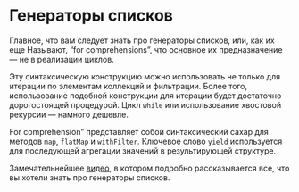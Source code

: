 ﻿Генераторы списков
==================
Главное, что вам следует знать про генераторы списков, или, как их еще
Называют, “for comprehensions”, что основное их предназначение —
не в реализации циклов.

Эту синтаксическую конструкцию можно использовать не только для
итерации по элементам коллекций и фильтрации. Более того, использование
подобной конструкции для итерации будет достаточно дорогостоящей
процедурой. Цикл `while` или использование хвостовой рекурсии — намного дешевле.

For comprehension” представляет собой синтаксический сахар для методов
`map`, `flatMap` и `withFilter`. Ключевое слово `yield` используется
для последующей агрегации значений в результирующей структуре.

Замечательнейшее [видео][fors-video], в котором подробно рассказывается
все, что вы хотели знать про генераторы списков.

[fors-video]: https://www.youtube.com/watch?v=WDaw2yXAa50

